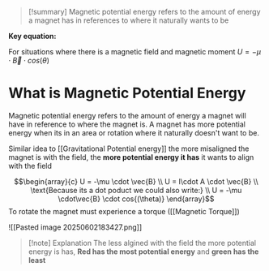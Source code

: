
>[!summary]
Magnetic potential energy refers to the amount of energy a magnet has in references to where it naturally wants to be
>
**Key equation:**
>
For situations where there is a magnetic field and magnetic moment
$U = -\mu \cdot\vec{B} \cdot cos{(\theta)}$

# What is Magnetic Potential Energy
Magnetic potential energy refers to the amount of energy a magnet will have in reference to where the magnet is. A magnet has more potential energy when its in an area or rotation where it naturally doesn't want to be. 

Similar idea to [[Gravitational Potential energy]] the more misaligned the magnet is with the field, the **more potential energy it has** it wants to align with the field

$$\begin{array}{c} U = -\mu \cdot \vec{B} \\
U = I\cdot A \cdot \vec{B} \\
\text{Because its a dot poduct we could also write:} \\
U = -\mu \cdot\vec{B} \cdot cos{(\theta)} 
\end{array}$$
To rotate the magnet must experience a torque  ([[Magnetic Torque]])

![[Pasted image 20250602183427.png]]
>[!note] Explanation
The less algined with the field the more potential energy is has, **Red has the most potential energy** and **green has the least**